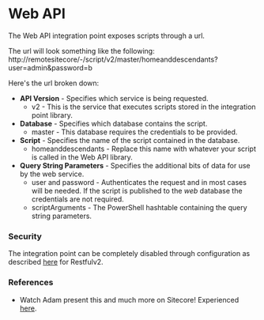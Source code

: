 # Web API

The Web API integration point exposes scripts through a url.

The url will look something like the following:
http://remotesitecore/-/script/v2/master/homeanddescendants?user=admin&password=b

Here's the url broken down:

* **API Version** - Specifies which service is being requested.
  * v2 - This is the service that executes scripts stored in the integration point library.
* **Database** - Specifies which database contains the script.
  * master - This database requires the credentials to be provided.
* **Script** - Specifies the name of the script contained in the database.
  * homeanddescendants - Replace this name with whatever your script is called in the Web API library.
* **Query String Parameters** - Specifies the additional bits of data for use by the web service.
  * user and password - Authenticates the request and in most cases will be needed. If the script is published to the *web* database the credentials are not required.
  * scriptArguments - The PowerShell hashtable containing the query string parameters.
  
### Security

The integration point can be completely disabled through configuration as described [here](security.md) for Restfulv2.

### References

* Watch Adam present this and much more on Sitecore! Experienced [here][1].

[1]: https://vimeo.com/134196432
